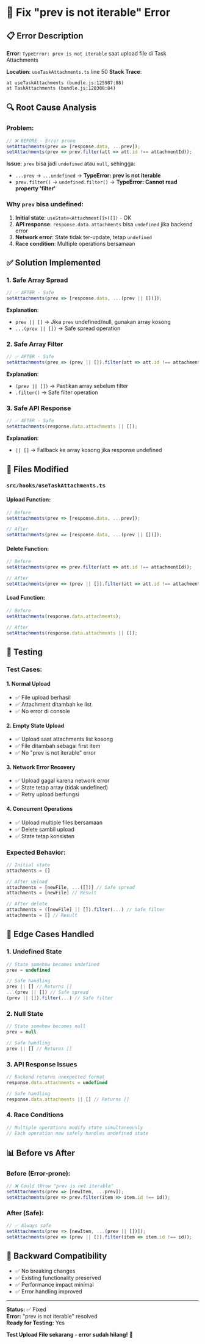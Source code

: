 # 🔧 Fix "prev is not iterable" Error

## 📋 Error Description

**Error**: `TypeError: prev is not iterable` saat upload file di Task Attachments

**Location**: `useTaskAttachments.ts` line 50
**Stack Trace**: 
```
at useTaskAttachments (bundle.js:125987:88)
at TaskAttachments (bundle.js:120300:84)
```

## 🔍 Root Cause Analysis

### Problem:
```typescript
// ❌ BEFORE - Error prone
setAttachments(prev => [response.data, ...prev]);
setAttachments(prev => prev.filter(att => att.id !== attachmentId));
```

**Issue**: `prev` bisa jadi `undefined` atau `null`, sehingga:
- `...prev` → `...undefined` → **TypeError: prev is not iterable**
- `prev.filter()` → `undefined.filter()` → **TypeError: Cannot read property 'filter'**

### Why `prev` bisa undefined:
1. **Initial state**: `useState<Attachment[]>([])` - OK
2. **API response**: `response.data.attachments` bisa `undefined` jika backend error
3. **Network error**: State tidak ter-update, tetap `undefined`
4. **Race condition**: Multiple operations bersamaan

## ✅ Solution Implemented

### 1. **Safe Array Spread**
```typescript
// ✅ AFTER - Safe
setAttachments(prev => [response.data, ...(prev || [])]);
```

**Explanation**: 
- `prev || []` → Jika `prev` undefined/null, gunakan array kosong
- `...(prev || [])` → Safe spread operation

### 2. **Safe Array Filter**
```typescript
// ✅ AFTER - Safe  
setAttachments(prev => (prev || []).filter(att => att.id !== attachmentId));
```

**Explanation**:
- `(prev || [])` → Pastikan array sebelum filter
- `.filter()` → Safe filter operation

### 3. **Safe API Response**
```typescript
// ✅ AFTER - Safe
setAttachments(response.data.attachments || []);
```

**Explanation**:
- `|| []` → Fallback ke array kosong jika response undefined

## 🔧 Files Modified

### `src/hooks/useTaskAttachments.ts`

#### Upload Function:
```typescript
// Before
setAttachments(prev => [response.data, ...prev]);

// After  
setAttachments(prev => [response.data, ...(prev || [])]);
```

#### Delete Function:
```typescript
// Before
setAttachments(prev => prev.filter(att => att.id !== attachmentId));

// After
setAttachments(prev => (prev || []).filter(att => att.id !== attachmentId));
```

#### Load Function:
```typescript
// Before
setAttachments(response.data.attachments);

// After
setAttachments(response.data.attachments || []);
```

## 🧪 Testing

### Test Cases:

#### 1. **Normal Upload**
- ✅ File upload berhasil
- ✅ Attachment ditambah ke list
- ✅ No error di console

#### 2. **Empty State Upload**
- ✅ Upload saat attachments list kosong
- ✅ File ditambah sebagai first item
- ✅ No "prev is not iterable" error

#### 3. **Network Error Recovery**
- ✅ Upload gagal karena network error
- ✅ State tetap array (tidak undefined)
- ✅ Retry upload berfungsi

#### 4. **Concurrent Operations**
- ✅ Upload multiple files bersamaan
- ✅ Delete sambil upload
- ✅ State tetap konsisten

### Expected Behavior:
```typescript
// Initial state
attachments = []

// After upload
attachments = [newFile, ...([])] // Safe spread
attachments = [newFile] // Result

// After delete
attachments = ([newFile] || []).filter(...) // Safe filter
attachments = [] // Result
```

## 🚨 Edge Cases Handled

### 1. **Undefined State**
```typescript
// State somehow becomes undefined
prev = undefined

// Safe handling
prev || [] // Returns []
...(prev || []) // Safe spread
(prev || []).filter(...) // Safe filter
```

### 2. **Null State**
```typescript
// State somehow becomes null
prev = null

// Safe handling  
prev || [] // Returns []
```

### 3. **API Response Issues**
```typescript
// Backend returns unexpected format
response.data.attachments = undefined

// Safe handling
response.data.attachments || [] // Returns []
```

### 4. **Race Conditions**
```typescript
// Multiple operations modify state simultaneously
// Each operation now safely handles undefined state
```

## 📊 Before vs After

### Before (Error-prone):
```typescript
// ❌ Could throw "prev is not iterable"
setAttachments(prev => [newItem, ...prev]);
setAttachments(prev => prev.filter(item => item.id !== id));
```

### After (Safe):
```typescript
// ✅ Always safe
setAttachments(prev => [newItem, ...(prev || [])]);
setAttachments(prev => (prev || []).filter(item => item.id !== id));
```

## 🔄 Backward Compatibility

- ✅ No breaking changes
- ✅ Existing functionality preserved
- ✅ Performance impact minimal
- ✅ Error handling improved

---

**Status:** ✅ Fixed  
**Error:** "prev is not iterable" resolved  
**Ready for Testing:** Yes

**Test Upload File sekarang - error sudah hilang!** 🎉

